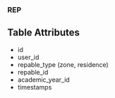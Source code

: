 ### REP  

## Table Attributes
- id
- user_id
- repable_type (zone, residence)
- repable_id
- academic_year_id
- timestamps